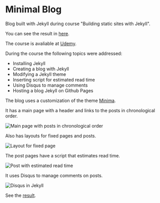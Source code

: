 
# Minimal Blog

Blog built with Jekyll during course "Building static sites with Jekyll".

You can see the result in [here](https://taymison.github.io/minimal-blog/).

The course is avaliable at [Udemy](https://www.udemy.com/criando-sites-estaticos-com-jekyll/).

During the course the following topics were addressed:

- Installing Jekyll
- Creating a blog with Jekyll
- Modifying a Jekyll theme
- Inserting script for estimated read time
- Using Disqus to manage comments
- Hosting a blog Jekyll on Github Pages

The blog uses a customization of the theme [Minima](https://jekyll.github.io/minima/).

It has a main page with a header and links to the posts in chronological order.

![Main page with posts in chronological order](https://lh6.googleusercontent.com/3eWB3kDLH0mt52lwDqCEaKGpk9pKc6v40yZdqVI0j6jQuZcrrNn7nRhOOKB5PYrCaWC9vWj_Td9Hvrw=w1366-h632)

Also has layouts for fixed pages and posts.

![Layout for fixed page](https://lh3.googleusercontent.com/A2iEimyyITxWEZAh598PwOc0USDRuSxx6U8bs23yeWwM3pNOXr1YZviV3Fia8kDivNDXNwObJKqknn0=w1366-h632)

The post pages have a script that estimates read time.

![Post with estimated read time](https://lh3.googleusercontent.com/2d0gaqw4Sg8RHojqKGh1eEuTOV4nG2bHyFPqYCgXzwpwVTrFU1f901KlgK7O9RXj-d5BMLEdQxTeZA0=w1366-h632)

It uses Disqus to manage comments on posts.

![Disqus in Jekyll](https://lh5.googleusercontent.com/xsyxzINxA4A31iP4vLsi5FktQOGQ3SCMzYps-OuxvKm2B7-3GaBhBHPB0V5R_BrVtjbOef3NSUheXI0=w1366-h632)

See the [result](https://taymison.github.io/minimal-blog/).